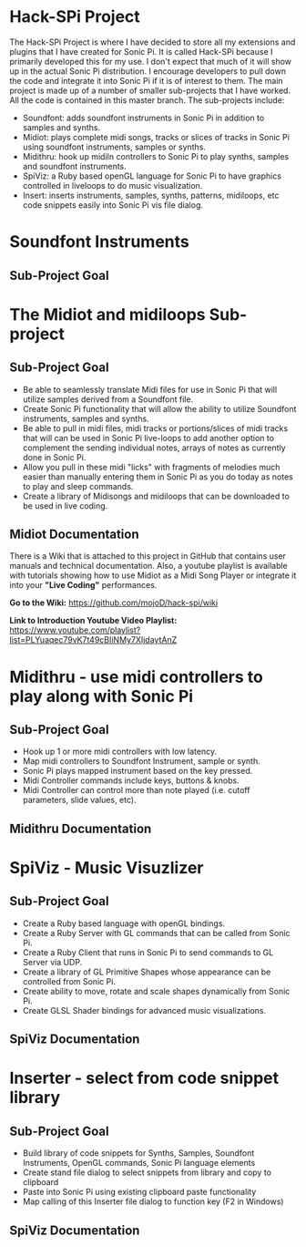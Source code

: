 # Hack-SPi Project
The Hack-SPi Project is where I have decided to store all my extensions and plugins that I have created for Sonic Pi.  It is called Hack-SPi because I primarily developed this for my use.  I don't expect that much of it will show up in the actual Sonic Pi distribution.  I encourage developers to pull down the code and integrate it into Sonic Pi if it is of interest to them.  The main project is made up of a number of smaller sub-projects that I have worked.  All the code is contained in this master branch.  The sub-projects include:
+ Soundfont: adds soundfont instruments in Sonic Pi in addition to samples and synths.
+ Midiot: plays complete midi songs, tracks or slices of tracks in Sonic Pi using soundfont instruments, samples or synths. 
+ Midithru: hook up midiIn controllers to Sonic Pi to play synths, samples and soundfont instruments.
+ SpiViz: a Ruby based openGL language for Sonic Pi to have graphics controlled in liveloops to do music visualization.
+ Insert: inserts instruments, samples, synths, patterns, midiloops, etc code snippets easily into Sonic Pi vis file dialog.

# Soundfont Instruments
## Sub-Project Goal​

# The Midiot and midiloops Sub-project
## Sub-Project Goal  
+ Be able to seamlessly translate Midi files for use in Sonic Pi that will utilize samples derived from a Soundfont file.  
+ Create Sonic Pi functionality that will allow the ability to utilize Soundfont instruments, samples and synths.  
+ Be able to pull in midi files, midi tracks or portions/slices of midi tracks that will can be used in Sonic Pi live-loops to add another option to complement the sending individual notes, arrays of notes as currently done in Sonic Pi.  
+ Allow you pull in these midi "licks" with fragments of melodies much easier than manually entering them in Sonic Pi as you do today as notes to play and sleep commands. 
+ Create a library of Midisongs and midiloops that can be downloaded to be used in live coding.

## Midiot Documentation
There is a Wiki that is attached to this project in GitHub that contains user manuals and technical documentation.  Also, a youtube playlist is available with tutorials showing how to use Midiot as a Midi Song Player or integrate it into your **"Live Coding"** performances.

**Go to the Wiki:**  https://github.com/mojoD/hack-spi/wiki

**Link to Introduction Youtube Video Playlist:**   https://www.youtube.com/playlist?list=PLYuaqec79vK7t49cBIiNMy7XIjdaytAnZ

# Midithru - use midi controllers to play along with Sonic Pi
## Sub-Project Goal
+ Hook up 1 or more midi controllers with low latency.
+ Map midi controllers to Soundfont Instrument, sample or synth.
+ Sonic Pi plays mapped instrument based on the key pressed.
+ Midi Controller commands include keys, buttons & knobs.
+ Midi Controller can control more than note played (i.e. cutoff parameters, slide values, etc).

## Midithru Documentation


# SpiViz - Music Visuzlizer
## Sub-Project Goal 
+ Create a Ruby based language with openGL bindings.
+ Create a Ruby Server with GL commands that can be called from Sonic Pi.
+ Create a Ruby Client that runs in Sonic Pi to send commands to GL Server via UDP.
+ Create a library of GL Primitive Shapes whose appearance can be controlled from Sonic Pi.
+ Create ability to move, rotate and scale shapes dynamically from Sonic Pi.
+ Create GLSL Shader bindings for advanced music visualizations.

## SpiViz Documentation


# Inserter - select from code snippet library 
## Sub-Project Goal 
+ Build library of code snippets for Synths, Samples, Soundfont Instruments, OpenGL commands, Sonic Pi language elements
+ Create stand file dialog to select snippets from library and copy to clipboard
+ Paste into Sonic Pi using existing clipboard paste functionality
+ Map calling of this Inserter file dialog to function key (F2 in Windows)

## SpiViz Documentation
